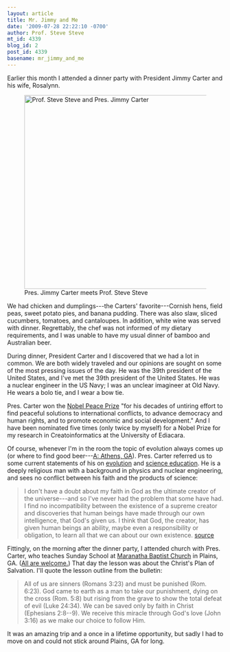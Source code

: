 ```yaml
---
layout: article
title: Mr. Jimmy and Me
date: '2009-07-28 22:22:10 -0700'
author: Prof. Steve Steve
mt_id: 4339
blog_id: 2
post_id: 4339
basename: mr_jimmy_and_me
---
```

Earlier this month I attended a dinner party with President Jimmy Carter and his wife, Rosalynn.

<figure>
<a href="http://en.wikipedia.org/wiki/Jimmy_Carter"><img src="http://dererumnatura.us/archives/2009/07/24/mrjimmy.jpg" alt="Prof. Steve Steve and Pres. Jimmy Carter" width="600" height="450" /></a>
<figcaption markdown="span">
Pres. Jimmy Carter meets Prof. Steve Steve

</figcaption>
</figure>

We had chicken and dumplings---the Carters' favorite---Cornish hens, field peas, sweet potato pies, and banana pudding.   There was also slaw, sliced cucumbers, tomatoes, and cantaloupes.  In addition, white wine was served with dinner.  Regrettably, the chef was not informed of my dietary requirements, and I was unable to have my usual dinner of bamboo and Australian beer.

During dinner, President Carter and I discovered that we had a lot in common.  We are both widely traveled and our opinions are sought on some of the most pressing issues of the day.  He was the 39th president of the United States, and I've met the 39th president of the United States.  He was a nuclear engineer in the US Navy; I was an unclear imagineer at Old Navy.  He wears a bolo tie, and I wear a bow tie.

Pres. Carter won the [Nobel Peace Prize](http://nobelprize.org/nobel_prizes/peace/laureates/2002/) "for his decades of untiring effort to find peaceful solutions to international conflicts, to advance democracy and human rights, and to promote economic and social development."  And I have been nominated five times (only twice by myself) for a Nobel Prize for my research in Creatoinformatics at the University of Ediacara.

Of course, whenever I'm in the room the topic of evolution always comes up (or where to find good beer---[A: Athens, GA](http://www.terrapinbeer.com/)).  Pres. Carter referred us to some current statements of his on [evolution](http://stanmed.stanford.edu/2006summer/carter.html) and [science education](http://www.biosurvey.ou.edu/dna/CarterStatement.pdf).  He is a deeply religious man with a background in physics and nuclear engineering, and sees no conflict between his faith and the products of science:

> I don't have a doubt about my faith in God as the ultimate creator of the universe---and so I've never had the problem that some have had. I find no incompatibility between the existence of a supreme creator and discoveries that human beings have made through our own intelligence, that God's given us. I think that God, the creator, has given human beings an ability, maybe even a responsibility or obligation, to learn all that we can about our own existence.
> [source](http://stanmed.stanford.edu/2006summer/carter.html)

Fittingly, on the morning after the dinner party, I attended church with Pres. Carter, who teaches  Sunday School at [Maranatha Baptist Church](http://mbcplains.com/) in Plains, GA.  ([All are welcome.](http://mbcplains.com/index.php/sunday-school/))  That day the lesson was about the Christ's Plan of Salvation.  I'll quote the lesson outline from the bulletin:

> All of us are sinners (Romans 3:23) and must be punished (Rom. 6:23).  God came to earth as a man to take our punishment, dying on the cross (Rom. 5:8) but rising from the grave to show the total defeat of evil (Luke 24:34). We can be saved only by faith in Christ (Ephesians 2:8--9). We receive this miracle through God's love (John 3:16) as we make our choice to follow Him.

It was an amazing trip and a once in a lifetime opportunity, but sadly I had to move on and could not stick around Plains, GA for long.
